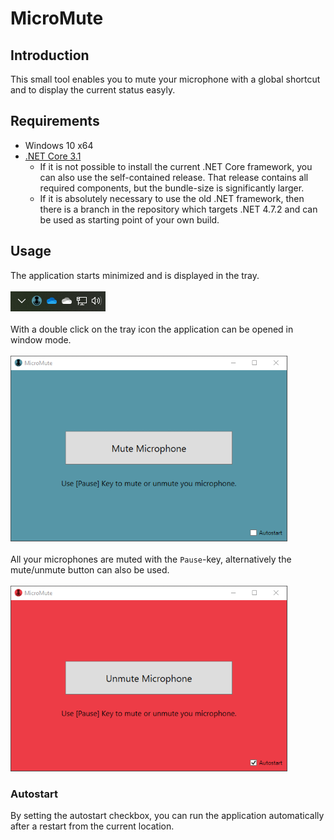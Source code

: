 # MicroMute
## Introduction
This small tool enables you to mute your microphone with a global shortcut and to display the current status easyly.
## Requirements
* Windows 10 x64
* [.NET Core 3.1](https://dotnet.microsoft.com/download/dotnet-core/current/runtime)
  * If it is not possible to install the current .NET Core framework, you can also use the self-contained release. That release contains all required components, but the bundle-size is significantly larger.
  * If it is absolutely necessary to use the old .NET framework, then there is a branch in the repository which targets .NET 4.7.2 and can be used as starting point of your own build.
## Usage
The application starts minimized and is displayed in the tray.<br/><br/>
![tray](Docs/tray.png "Tray Symbol")<br/><br/>
With a double click on the tray icon the application can be opened in window mode.<br/><br/>
![full-window](Docs/full-window.png "Full Window Screen")<br/><br/>
All your microphones are muted with the `Pause`-key, alternatively the mute/unmute button can also be used.<br/><br/>
![full-window-muted](Docs/full-window-muted.png "Full Window Screen Muted")
### Autostart
By setting the autostart checkbox, you can run the application automatically after a restart from the current location.